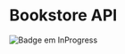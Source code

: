# Bookstore API

![Badge em InProgress](http://img.shields.io/static/v1?label=STATUS&message=In%20Progress&color=GREEN)